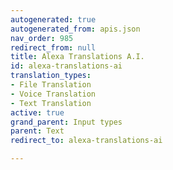 ```yaml
---
autogenerated: true
autogenerated_from: apis.json
nav_order: 985
redirect_from: null
title: Alexa Translations A.I.
id: alexa-translations-ai
translation_types:
- File Translation
- Voice Translation
- Text Translation
active: true
grand_parent: Input types
parent: Text
redirect_to: alexa-translations-ai

---
```


